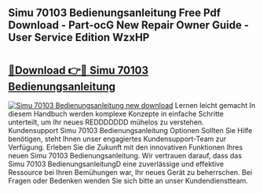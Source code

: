 ## Simu 70103 Bedienungsanleitung Free Pdf Download - Part-ocG New Repair Owner Guide - User Service Edition WzxHP

# <h2><a href="http://df3c6m.blite.top/?on=Simu+70103+Bedienungsanleitung">🔗Download 👉🔴 Simu 70103 Bedienungsanleitung</a></h2>

[![Simu 70103 Bedienungsanleitung new download](https://i.imgur.com/lujVjoI.png)](http://df3c6m.blite.top/?on=Simu+70103+Bedienungsanleitung)
Lernen leicht gemacht In diesem Handbuch werden komplexe Konzepte in einfache Schritte unterteilt, um Ihr neues REDDDDDDD mühelos zu verstehen. Kundensupport Simu 70103 Bedienungsanleitung Optionen Sollten Sie Hilfe benötigen, steht Ihnen unser engagiertes Kundensupport-Team zur Verfügung. Erleben Sie die Zukunft mit den innovativen Funktionen Ihres neuen Simu 70103 Bedienungsanleitung. Wir vertrauen darauf, dass das Simu 70103 BedienungsanleitungD eine zuverlässige und effektive Ressource bei Ihren Bemühungen war, Ihr neues Gerät zu beherrschen. Bei Fragen oder Bedenken wenden Sie sich bitte an unser Kundendienstteam.

